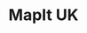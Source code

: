 ---
schema: default
title: MapIt UK
organization: mySociety
notes: Convert UK postcodes and geographical coordinates to administrative areas.
resources:
  - name: MapIt API
    url: 'https://mapit.mysociety.org/'
    format: api
license: ''
category:
  - APIs
  - Geodata
  - United Kingdom
maintainer: mySociety
maintainer_email: mapit@mysociety.org
last_modified: ''
more_info: 'https://mapit.mysociety.org/'
---